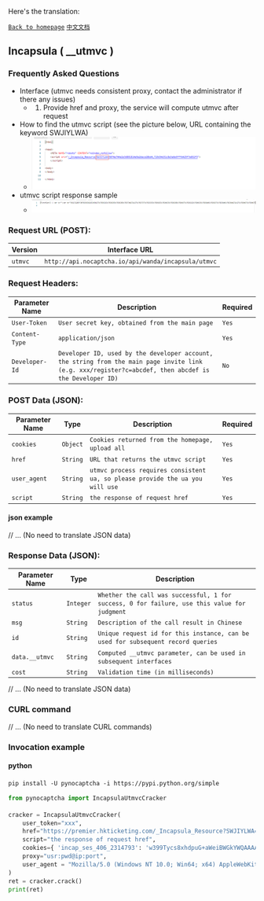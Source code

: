 Here's the translation:

[`Back to homepage`](en.md)   [`中文文档`](../zh-CN/incapsula_utmvc.md)

## Incapsula ( __utmvc )

### Frequently Asked Questions

* Interface (utmvc needs consistent proxy, contact the administrator if there any issues)
    * 1. Provide href and proxy, the service will compute utmvc after request 
* How to find the utmvc script (see the picture below, URL containing the keyword SWJIYLWA)
    * ![incapsula](/images/incapsula/incapsula3.png)
* utmvc script response sample
    * ![incapsula](/images/incapsula/incapsula4.png)

### Request URL (POST):

| Version               | Interface URL                                            |
|-----------------------|----------------------------------------------------------|
| `utmvc`               | `http://api.nocaptcha.io/api/wanda/incapsula/utmvc`     |

### Request Headers:

| Parameter Name       | Description                                                                                       | Required |
|----------------------|---------------------------------------------------------------------------------------------------|----------|
| `User-Token`         | `User secret key, obtained from the main page`                                                    | `Yes`    |
| `Content-Type`       | `application/json`                                                                               | `Yes`    |
| `Developer-Id`       | `Developer ID, used by the developer account, the string from the main page invite link (e.g. xxx/register?c=abcdef, then abcdef is the Developer ID)`  | `No`     |

### POST Data (JSON):

| Parameter Name | Type       | Description                                                                                                                                                                             | Required |
|----------------|------------|-----------------------------------------------------------------------------------------------------------------------------------------------------------------------------------------|----------|
| `cookies`      | `Object`   | `Cookies returned from the homepage, upload all`                                                                                                                                        | `Yes`    |
| `href`         | `String`   | `URL that returns the utmvc script`                                                                                                                                                     | `Yes`    |
| `user_agent`   | `String`   | `utmvc process requires consistent ua, so please provide the ua you will use`                                                                                                           | `Yes`    |
| `script`       | `String`   | `the response of request href`                                                                                                                                                          | `Yes`    |

#### json example

// ... (No need to translate JSON data)

### Response Data (JSON):

| Parameter Name | Type       | Description                                                                      |
|----------------|------------|----------------------------------------------------------------------------------|
| `status`       | `Integer`  | `Whether the call was successful, 1 for success, 0 for failure, use this value for judgment`   |
| `msg`          | `String`   | `Description of the call result in Chinese`                                      |
| `id`           | `String`   | `Unique request id for this instance, can be used for subsequent record queries` |
| `data.__utmvc` | `String`   | `Computed __utmvc parameter, can be used in subsequent interfaces`               |
| `cost`         | `String`   | `Validation time (in milliseconds)`                                              |

// ... (No need to translate JSON data)

### CURL command

// ... (No need to translate CURL commands)

### Invocation example

#### python

```shell
pip install -U pynocaptcha -i https://pypi.python.org/simple
```

```python
from pynocaptcha import IncapsulaUtmvcCracker

cracker = IncapsulaUtmvcCracker(
    user_token="xxx",
    href="https://premier.hkticketing.com/_Incapsula_Resource?SWJIYLWA=719d34d31c8e3a6e6fffd425f7e032f3",
    script="the response of request href",
    cookies={ 'incap_ses_406_2314793': 'w399Tycs8xhdpuG+aWeiBWGkYWQAAAAAKCTf+jt4Sq4R0xN0pU9VXA==', 'visid_incap_2314793': 'DVtB0J4PRoG+jHdSiyyjNWKkYWQAAAAAQUIPAAAAAABY5A3D8V2Yp2rCf0Qol0Kd' },
    proxy="usr:pwd@ip:port",
    user_agent = "Mozilla/5.0 (Windows NT 10.0; Win64; x64) AppleWebKit/537.36 (KHTML, like Gecko) Chrome/113.0.0.0 Safari/537.36"
)
ret = cracker.crack()
print(ret)
```

